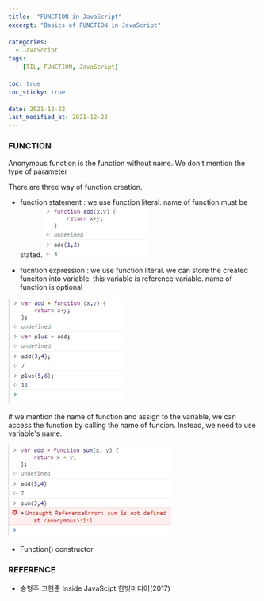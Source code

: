 ```yaml
---
title:  "FUNCTION in JavaScript"
excerpt: "Basics of FUNCTION in JavaScript"

categories:
  - JavaScript
tags:
  - [TIL, FUNCTION, JavaScript]

toc: true
toc_sticky: true
 
date: 2021-12-22
last_modified_at: 2021-12-22
---
```

### FUNCTION

Anonymous function is the function without name.
We don't mention the type of parameter


There are three way of function creation. 

* function statement : 
we use function literal.
name of function must be stated. 
![JS](/img/JavaScript/js2/2021-12-22-JS2-1.jpg)

* fucntion expression : 
we use function literal. 
we can store the created funciton into variable.
this variable is reference variable.
name of function is optional

![JS](/img/JavaScript/js2/2021-12-22-JS2-2.jpg)

if we mention the name of function and assign to the variable, we can access the function by calling the name of funcion. Instead, we need to use variable's name.

![JS](/img/JavaScript/js2/2021-12-22-JS2-3.jpg)


* Function() constructor 





### REFERENCE 
* 송형주,고현준 Inside JavaScipt 한빛미디어(2017)




